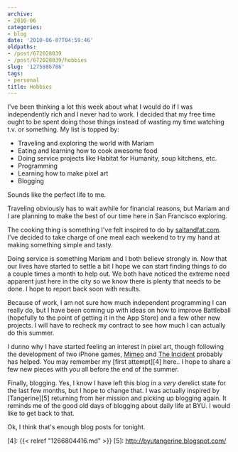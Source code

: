 ```yaml
---
archive:
- 2010-06
categories:
- blog
date: '2010-06-07T04:59:46'
oldpaths:
- /post/672028039
- /post/672028039/hobbies
slug: '1275886786'
tags:
- personal
title: Hobbies
---
```


I've been thinking a lot this week about what I would do if I was
independently rich and I never had to work.  I decided that my free time
ought to be spent doing those things instead of wasting my time watching
t.v. or something.  My list is topped by:

- Traveling and exploring the world with Mariam
- Eating and learning how to cook awesome food
- Doing service projects like Habitat for Humanity, soup kitchens, etc.
- Programming
- Learning how to make pixel art
- Blogging

Sounds like the perfect life to me.

Traveling obviously has to wait awhile for financial reasons, but Mariam
and I are planning to make the best of our time here in San Francisco
exploring.

The cooking thing is something I've felt inspired to do by
[saltandfat.com][1].  I've decided to take charge of one meal each weekend
to try my hand at making something simple and tasty.

Doing service is something Mariam and I both believe strongly in.  Now
that our lives have started to settle a bit I hope we can start finding
things to do a couple times a month to help out.  We both have noticed the
extreme need apparent just here in the city so we know there is plenty
that needs to be done.  I hope to report back soon with results.

Because of work, I am not sure how much independent programming I can
really do, but I have been coming up with ideas on how to improve
Battleball (hopefully to the point of getting it in the App Store) and
a few other new projects.  I will have to recheck my contract to see how
much I can actually do this summer.

I dunno why I have started feeling an interest in pixel art, though
following the development of two iPhone games, [Mimeo][2] and [The
Incident][3] probably has helped. You may remember my [first attempt][4]
here.. I hope to share a few new pieces with you all before the end of the
summer.

Finally, blogging.  Yes, I know I have left this blog in a *very* derelict
state for the last few months, but I hope to change that.  I was actually
inspired by [Tangerine][5] returning from her mission and picking up
blogging again.  It reminds me of the good old days of blogging about
daily life at BYU.  I would like to get back to that.

Ok, I think that's enough blog posts for tonight.

[1]: http://saltandfat.com/
[2]: http://blog.mimeoverse.com/
[3]: http://theincidentapp.com/
[4]: {{< relref "1266804416.md" >}}
[5]: http://byutangerine.blogspot.com/
